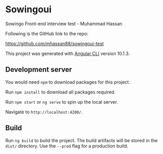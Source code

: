 # Sowingoui
Sowingo Front-end interview test - Muhammad Hassan

Following is the GitHub link to the repo:

https://github.com/mhassan88/sowingoui-test

This project was generated with [Angular CLI](https://github.com/angular/angular-cli) version 10.1.3.

## Development server

You would need `npm` to download packages for this project.

Run `npm install` to download all packages required.

Run `npm start` or `ng serve` to spin up the local server.

Navigate to `http://localhost:4200/`. 

## Build

Run `ng build` to build the project. The build artifacts will be stored in the `dist/` directory. Use the `--prod` flag for a production build.